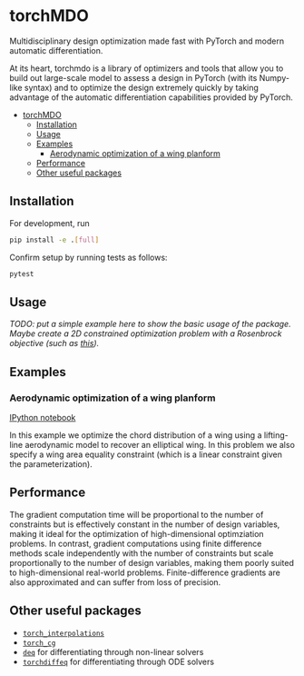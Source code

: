 # torchMDO
Multidisciplinary design optimization made fast with PyTorch and modern automatic differentiation.

At its heart, torchmdo is a library of optimizers and tools that allow you to build out large-scale 
model to assess a design in PyTorch (with its Numpy-like syntax) and to optimize the design extremely quickly by taking
advantage of the automatic differentiation capabilities provided by PyTorch.

- [torchMDO](#torchmdo)
  - [Installation](#installation)
  - [Usage](#usage)
  - [Examples](#examples)
    - [Aerodynamic optimization of a wing planform](#aerodynamic-optimization-of-a-wing-planform)
  - [Performance](#performance)
  - [Other useful packages](#other-useful-packages)

## Installation

For development, run

```bash
pip install -e .[full]
```

Confirm setup by running tests as follows:

```bash
pytest
```

## Usage

_TODO: put a simple example here to show the basic usage of the package._
_Maybe create a 2D constrained optimization problem with a_
_Rosenbrock objective (such as [this](https://bit.ly/3AVCIUY))._

## Examples

### Aerodynamic optimization of a wing planform

[IPython notebook](./examples/wing_aerodynamic_optimization.ipynb)

In this example we optimize the chord distribution of a wing using a lifting-line aerodynamic model
to recover an elliptical wing.
In this problem we also specify a wing area equality constraint (which is a linear constraint 
given the parameterization).


## Performance

The gradient computation time will be proportional to the number of constraints but is effectively
constant in the number of design variables, making it ideal for the optimization of high-dimensional
optimziation problems.
In contrast, gradient computations using finite difference methods scale independently with the number of
constraints but scale proportionally to the number of design variables, making them poorly suited to
high-dimensional real-world problems.
Finite-difference gradients are also approximated and can suffer from loss of precision.

## Other useful packages

- [`torch_interpolations`](https://github.com/sbarratt/torch_interpolations)
- [`torch_cg`](https://github.com/sbarratt/torch_cg)
- [`deq`](https://github.com/locuslab/deq) for differentiating through non-linear solvers
- [`torchdiffeq`](https://github.com/rtqichen/torchdiffeq) for differentiating through ODE solvers
